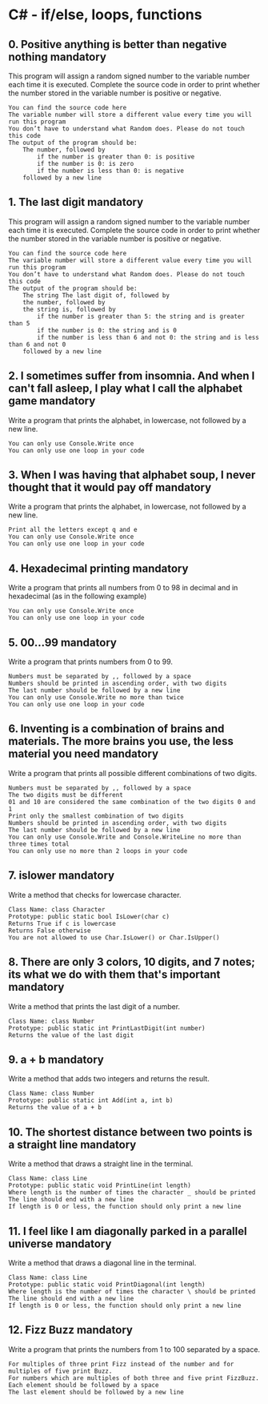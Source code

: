 # C# - if/else, loops, functions

##  0. Positive anything is better than negative nothing mandatory

This program will assign a random signed number to the variable number each time it is executed. Complete the source code in order to print whether the number stored in the variable number is positive or negative.

    You can find the source code here
    The variable number will store a different value every time you will run this program
    You don’t have to understand what Random does. Please do not touch this code
    The output of the program should be:
        The number, followed by
            if the number is greater than 0: is positive
            if the number is 0: is zero
            if the number is less than 0: is negative
        followed by a new line


##  1. The last digit mandatory

This program will assign a random signed number to the variable number each time it is executed. Complete the source code in order to print whether the number stored in the variable number is positive or negative.

    You can find the source code here
    The variable number will store a different value every time you will run this program
    You don’t have to understand what Random does. Please do not touch this code
    The output of the program should be:
        The string The last digit of, followed by
        the number, followed by
        the string is, followed by
            if the number is greater than 5: the string and is greater than 5
            if the number is 0: the string and is 0
            if the number is less than 6 and not 0: the string and is less than 6 and not 0
        followed by a new line


##  2. I sometimes suffer from insomnia. And when I can't fall asleep, I play what I call the alphabet game mandatory

Write a program that prints the alphabet, in lowercase, not followed by a new line.

    You can only use Console.Write once
    You can only use one loop in your code


##  3. When I was having that alphabet soup, I never thought that it would pay off mandatory

Write a program that prints the alphabet, in lowercase, not followed by a new line.

    Print all the letters except q and e
    You can only use Console.Write once
    You can only use one loop in your code


##  4. Hexadecimal printing mandatory

Write a program that prints all numbers from 0 to 98 in decimal and in hexadecimal (as in the following example)

    You can only use Console.Write once
    You can only use one loop in your code


##  5. 00...99 mandatory

Write a program that prints numbers from 0 to 99.

    Numbers must be separated by ,, followed by a space
    Numbers should be printed in ascending order, with two digits
    The last number should be followed by a new line
    You can only use Console.Write no more than twice
    You can only use one loop in your code


##  6. Inventing is a combination of brains and materials. The more brains you use, the less material you need mandatory

Write a program that prints all possible different combinations of two digits.

    Numbers must be separated by ,, followed by a space
    The two digits must be different
    01 and 10 are considered the same combination of the two digits 0 and 1
    Print only the smallest combination of two digits
    Numbers should be printed in ascending order, with two digits
    The last number should be followed by a new line
    You can only use Console.Write and Console.WriteLine no more than three times total
    You can only use no more than 2 loops in your code


##  7. islower mandatory

Write a method that checks for lowercase character.

    Class Name: class Character
    Prototype: public static bool IsLower(char c)
    Returns True if c is lowercase
    Returns False otherwise
    You are not allowed to use Char.IsLower() or Char.IsUpper()

##  8. There are only 3 colors, 10 digits, and 7 notes; its what we do with them that's important mandatory

Write a method that prints the last digit of a number.

    Class Name: class Number
    Prototype: public static int PrintLastDigit(int number)
    Returns the value of the last digit


##  9. a + b mandatory

Write a method that adds two integers and returns the result.

    Class Name: class Number
    Prototype: public static int Add(int a, int b)
    Returns the value of a + b


##  10. The shortest distance between two points is a straight line mandatory

Write a method that draws a straight line in the terminal.

    Class Name: class Line
    Prototype: public static void PrintLine(int length)
    Where length is the number of times the character _ should be printed
    The line should end with a new line
    If length is 0 or less, the function should only print a new line


##  11. I feel like I am diagonally parked in a parallel universe mandatory

Write a method that draws a diagonal line in the terminal.

    Class Name: class Line
    Prototype: public static void PrintDiagonal(int length)
    Where length is the number of times the character \ should be printed
    The line should end with a new line
    If length is 0 or less, the function should only print a new line


##  12. Fizz Buzz mandatory

Write a program that prints the numbers from 1 to 100 separated by a space.

    For multiples of three print Fizz instead of the number and for multiples of five print Buzz.
    For numbers which are multiples of both three and five print FizzBuzz.
    Each element should be followed by a space
    The last element should be followed by a new line

